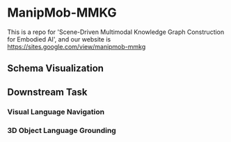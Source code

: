 # ManipMob-MMKG

This is a repo for 'Scene-Driven Multimodal Knowledge Graph Construction for Embodied AI', and our website is https://sites.google.com/view/manipmob-mmkg


## Schema Visualization

## Downstream Task

### Visual Language Navigation

### 3D Object Language Grounding


